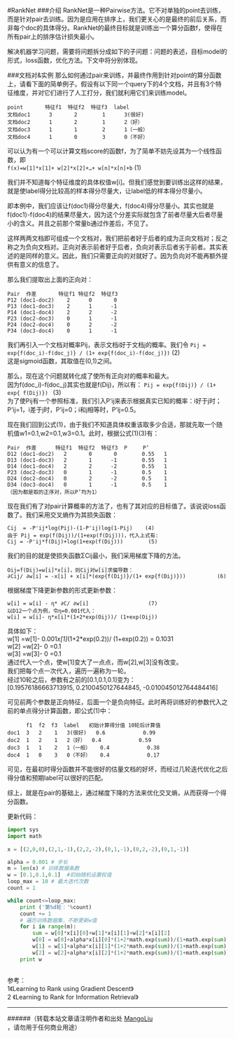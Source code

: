 #RankNet
###介绍
RankNet是一种Pairwise方法。它不对单独的point去训练，而是针对pair去训练。因为是应用在排序上，我们更关心的是最终的前后关系，而非每个doc的具体得分。RankNet的最终目标就是训练出一个算分函数f，使得在所有pair上的排序估计损失最小。<br>

解决机器学习问题，需要将问题拆分成如下的子问题：问题的表述，目标model的形式，loss函数，优化方法。下文中将分别体现。<br>

###文档对&实例
那么如何通过pair来训练，并最终作用到针对point的算分函数上，请看下面的简单例子。假设有以下同一个query下的4个文档，并且有3个特征维度，并对它们进行了人工打分，我们就利用它们来训练model。
```
point       特征f1  特征f2  特征f3  label     
文档doc1      3       2        1      3(很好) 
文档doc2      1       2        1      2（好） 
文档doc3      1       1        2      1（一般） 
文档doc4      1       0        3      0（不好） 
```
可以认为有一个可以计算文档score的函数f，为了简单不妨先设其为一个线性函数，即<br>
```f(x)=w[1]*x[1]+ w[2]*x[2]+…+ w[n]*x[n]+b```        (1)

我们并不知道每个特征维度的具体权值w[i]。但我们感觉到要训练出这样的结果，就是使label得分比较高的样本得分尽量大，让label低的样本得分尽量小。

即本例中，我们应该让f(doc1)得分尽量大，f(doc4)得分尽量小。其实也就是f(doc1)-f(doc4)的结果尽量大，因为这个分差实际就包含了前者尽量大后者尽量小的含义。并且之前那个常量b通过作差后，不见了。

这样两两文档即可组成一个文档对，我们把前者好于后者的成为正向文档对；反之称之为负向文档对。正向对表示前者好于后者，负向对表示后者劣于前者。其实表述的是同样的意义。因此，我们只需要正向的对就好了。因为负向对不能再额外提供有意义的信息了。

那么我们提取出上面的正向对：<br>
```
Pair  作差       特征f1 特征f2  特征f3
P12 (doc1-doc2)    2      0       0
P13 (doc1-doc3)    2      1      -1
P14 (doc1-doc4)    2      2      -2
P23 (doc2-doc3)    0      1      -1
P24 (doc2-doc4)    0      2      -2
P34 (doc3-doc4)    0      1      -1

```

我们再引入一个文档对概率Pij，表示文档i好于文档j的概率。我们令
```Pij = exp{f(doc_i)-f(doc_j)} / (1+ exp{f(doc_i)-f(doc_j)})```           (2)<br>
这是sigmoid函数，其取值在(0,1)之间。
 
那么，现在这个问题就转化成了使所有正向对的概率和最大。<br>
   因为f(doc_i)-f(doc_j)其实也就是f(Dij)，所以有：
```Pij = exp{f(Dij)} / (1+ exp{ f(Dij)}) ```       (3)<br>
为了使Pij有一个参照标准，我们引入P’ij来表示根据真实已知的概率：i好于j时；P’ij=1，i差于j时，P’ij=0；i和j相等时，P’ij=0.5。<br>

现在我们回到公式(1)，由于我们不知道具体权重该取多少合适，那就先取一个随机值w1=0.1,w2=0.1,w3=0.1。此时，根据公式(1)(3)有：<br>
```
Pair  作差      特征f1  特征f2  特征f3  P     P’
D12 (doc1-doc2)   2       0       0        0.55   1
D13 (doc1-doc3)   2       1      -1        0.55   1
D14 (doc1-doc4)   2       2      -2        0.55   1
P23 (doc2-doc3)   0       1      -1        0.5    1
D24 (doc2-doc4)   0       2      -2        0.5    1
D34 (doc3-doc4)   0       1      -1        0.5    1
（因为都是取的正序对，所以P’均为1） 
```
现在我们有了对pair计算概率的方法了，也有了其对应的目标值了。该说说loss函数了。我们采用交叉熵作为其损失函数：<br>
```
Cij  = -P'ij*log(Pij)-(1-P'ij)log(1-Pij)    (4)
由于 Pij = exp(f(Dij))/(1+exp(f(Dij)))，代入上式有:
Cij = -P'ij*f(Dij)+log(1+exp(f(Dij)))        (5)
```
我们的目的就是使损失函数ΣCij最小，我们采用梯度下降的方法。<br>
```
Oij=f(Dij)=w[i]*x[i]，则Cij对w[i]求偏导数：
∂Cij/ ∂w[i] = -x[i] + x[i]*(exp{f(Dij)}/(1+ exp{f(Dij)}))          (6)
```
根据梯度下降更新参数的形式更新参数：<br>
```
w[i] = w[i] - η* ∂C/ ∂w[i]                   (7)
以D12一个点为例，令η=0.001代入：
w[i] = w[i]- η*x[i]*(1+2*exp(Oij))/ (1+exp(Oij))
```
具体如下：<br>
w[1] =w[1]- 0.001*x[1]*(1+2*exp(0.2))/ (1+exp(0.2)) = 0.1031<br>
w[2] =w[2]- 0 =0.1<br>
w[3] =w[3]- 0 =0.1<br>
通过代入一个点，使w[1]变大了一点点，而w[2],w[3]没有改变。<br>
我们把每个点一次代入，遍历一遍称为一轮。<br>
经过10轮之后，参数有之前的[0.1,0.1,0.1]变为：<br>
[0.19576186663713915, 0.2100450127644845, -0.010045012764484416]<br>

可见前两个参数是正向特征，后面一个是负向特征。此时再将训练好的参数代入之前的单点得分计算函数，即公式(1)中：<br>
```
      f1  f2  f3  label   初始计算得分值 10轮后计算值 
doc1  3   2    1   3(很好)   0.6            0.99 
doc2  1   2    1   2（好）  0.4            0.59 
doc3  1   1    2   1（一般）   0.4            0.38 
doc4  1   0    3   0（不好）   0.4            0.17
```
可见，在最初时得分函数并不能很好的估量文档的好坏，而经过几轮迭代优化之后得分值和预期label可以很好的匹配。

综上，就是在pair的基础上，通过梯度下降的方法来优化交叉熵，从而获得一个得分函数。


更新代码：
```python
import sys
import math  
 
x = [(2,0,0),(2,1,-1),(2,2,-2),(0,1,-1),(0,2,-2),(0,1,-1)]  

alpha = 0.001 # 步长  
m = len(x) # 训练数据条数  
w = [0.1,0.1,0.1]  #初始随机设置权值
loop_max = 10 # 最大迭代次数  
count = 1  

while count<=loop_max:
    print ('第%d轮：'%count) 
    count += 1   
    # 遍历训练数据集，不断更新w值
    for i in range(m): 
        sum = w[0]*x[i][0]+w[1]*x[i][1]+w[2]*x[i][2]
        w[0] = w[0]+alpha*x[i][0]*(1+2*math.exp(sum))/(1+math.exp(sum))
        w[1] = w[1]+alpha*x[i][1]*(1+2*math.exp(sum))/(1+math.exp(sum))
        w[2] = w[2]+alpha*x[i][2]*(1+2*math.exp(sum))/(1+math.exp(sum))
    print w
    
```

参考：<br>
1《Learning to Rank using Gradient Descent》<br>
2 《Learning to Rank for Information Retrieval》<br>

--------------------------------
######（转载本站文章请注明作者和出处 <a href="https://github.com/MangoLiu">MangoLiu</a> ，请勿用于任何商业用途）
